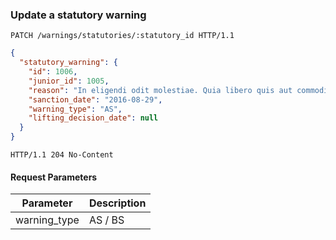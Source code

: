 ### Update a statutory warning

```http
PATCH /warnings/statutories/:statutory_id HTTP/1.1
```

```json
{
  "statutory_warning": {
    "id": 1006,
    "junior_id": 1005,
    "reason": "In eligendi odit molestiae. Quia libero quis aut commodi dignissimos. Voluptatibus temporibus voluptatem ut voluptatum.",
    "sanction_date": "2016-08-29",
    "warning_type": "AS",
    "lifting_decision_date": null
  }
}
```

```http
HTTP/1.1 204 No-Content
```

#### Request Parameters

Parameter               | Description
----------------------- | ------
warning_type            | AS / BS
